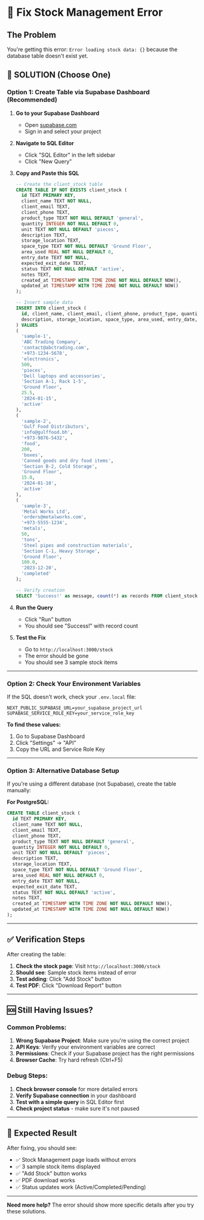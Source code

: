 # 🔧 Fix Stock Management Error

## The Problem
You're getting this error: `Error loading stock data: {}` because the database table doesn't exist yet.

## 🚀 SOLUTION (Choose One)

### Option 1: Create Table via Supabase Dashboard (Recommended)

1. **Go to your Supabase Dashboard**
   - Open [supabase.com](https://supabase.com)
   - Sign in and select your project

2. **Navigate to SQL Editor**
   - Click "SQL Editor" in the left sidebar
   - Click "New Query"

3. **Copy and Paste this SQL**
   ```sql
   -- Create the client_stock table
   CREATE TABLE IF NOT EXISTS client_stock (
     id TEXT PRIMARY KEY,
     client_name TEXT NOT NULL,
     client_email TEXT,
     client_phone TEXT,
     product_type TEXT NOT NULL DEFAULT 'general',
     quantity INTEGER NOT NULL DEFAULT 0,
     unit TEXT NOT NULL DEFAULT 'pieces',
     description TEXT,
     storage_location TEXT,
     space_type TEXT NOT NULL DEFAULT 'Ground Floor',
     area_used REAL NOT NULL DEFAULT 0,
     entry_date TEXT NOT NULL,
     expected_exit_date TEXT,
     status TEXT NOT NULL DEFAULT 'active',
     notes TEXT,
     created_at TIMESTAMP WITH TIME ZONE NOT NULL DEFAULT NOW(),
     updated_at TIMESTAMP WITH TIME ZONE NOT NULL DEFAULT NOW()
   );

   -- Insert sample data
   INSERT INTO client_stock (
     id, client_name, client_email, client_phone, product_type, quantity, unit,
     description, storage_location, space_type, area_used, entry_date, status
   ) VALUES 
   (
     'sample-1',
     'ABC Trading Company',
     'contact@abctrading.com',
     '+973-1234-5678',
     'electronics',
     500,
     'pieces',
     'Dell laptops and accessories',
     'Section A-1, Rack 1-5',
     'Ground Floor',
     25.5,
     '2024-01-15',
     'active'
   ),
   (
     'sample-2',
     'Gulf Food Distributors',
     'info@gulffood.bh',
     '+973-9876-5432',
     'food',
     200,
     'boxes',
     'Canned goods and dry food items',
     'Section B-2, Cold Storage',
     'Ground Floor',
     15.0,
     '2024-01-10',
     'active'
   ),
   (
     'sample-3',
     'Metal Works Ltd',
     'orders@metalworks.com',
     '+973-5555-1234',
     'metals',
     50,
     'tons',
     'Steel pipes and construction materials',
     'Section C-1, Heavy Storage',
     'Ground Floor',
     100.0,
     '2023-12-20',
     'completed'
   );

   -- Verify creation
   SELECT 'Success!' as message, count(*) as records FROM client_stock;
   ```

4. **Run the Query**
   - Click "Run" button
   - You should see "Success!" with record count

5. **Test the Fix**
   - Go to `http://localhost:3000/stock`
   - The error should be gone
   - You should see 3 sample stock items

---

### Option 2: Check Your Environment Variables

If the SQL doesn't work, check your `.env.local` file:

```env
NEXT_PUBLIC_SUPABASE_URL=your_supabase_project_url
SUPABASE_SERVICE_ROLE_KEY=your_service_role_key
```

**To find these values:**
1. Go to Supabase Dashboard
2. Click "Settings" → "API"
3. Copy the URL and Service Role Key

---

### Option 3: Alternative Database Setup

If you're using a different database (not Supabase), create the table manually:

**For PostgreSQL:**
```sql
CREATE TABLE client_stock (
  id TEXT PRIMARY KEY,
  client_name TEXT NOT NULL,
  client_email TEXT,
  client_phone TEXT,
  product_type TEXT NOT NULL DEFAULT 'general',
  quantity INTEGER NOT NULL DEFAULT 0,
  unit TEXT NOT NULL DEFAULT 'pieces',
  description TEXT,
  storage_location TEXT,
  space_type TEXT NOT NULL DEFAULT 'Ground Floor',
  area_used REAL NOT NULL DEFAULT 0,
  entry_date TEXT NOT NULL,
  expected_exit_date TEXT,
  status TEXT NOT NULL DEFAULT 'active',
  notes TEXT,
  created_at TIMESTAMP WITH TIME ZONE NOT NULL DEFAULT NOW(),
  updated_at TIMESTAMP WITH TIME ZONE NOT NULL DEFAULT NOW()
);
```

---

## ✅ Verification Steps

After creating the table:

1. **Check the stock page**: Visit `http://localhost:3000/stock`
2. **Should see**: Sample stock items instead of error
3. **Test adding**: Click "Add Stock" button
4. **Test PDF**: Click "Download Report" button

---

## 🆘 Still Having Issues?

### Common Problems:

1. **Wrong Supabase Project**: Make sure you're using the correct project
2. **API Keys**: Verify your environment variables are correct
3. **Permissions**: Check if your Supabase project has the right permissions
4. **Browser Cache**: Try hard refresh (Ctrl+F5)

### Debug Steps:

1. **Check browser console** for more detailed errors
2. **Verify Supabase connection** in your dashboard
3. **Test with a simple query** in SQL Editor first
4. **Check project status** - make sure it's not paused

---

## 🎉 Expected Result

After fixing, you should see:
- ✅ Stock Management page loads without errors
- ✅ 3 sample stock items displayed
- ✅ "Add Stock" button works
- ✅ PDF download works
- ✅ Status updates work (Active/Completed/Pending)

---

**Need more help?** The error should show more specific details after you try these solutions.
